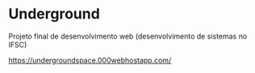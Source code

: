 # Underground
Projeto final de desenvolvimento web (desenvolvimento de sistemas no IFSC)

https://undergroundspace.000webhostapp.com/
